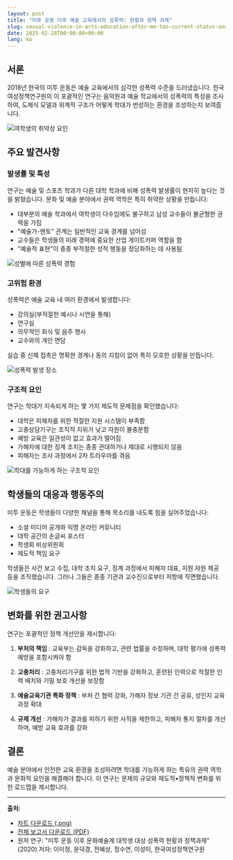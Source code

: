 ```yaml
---
layout: post
title: "미투 운동 이후 예술 교육에서의 성폭력: 현황과 정책 과제"
slug: sexual-violence-in-arts-education-after-me-too-current-status-and-policy-issues-ko
date: 2025-02-28T00:00:00+00:00
lang: ko
---
```


## 서론

2018년 한국의 미투 운동은 예술 교육에서의 심각한 성폭력 수준을 드러냈습니다. 한국여성정책연구원의 이 포괄적인 연구는 음악원과 예술 학교에서의 성폭력의 특성을 조사하여, 도제식 모델과 위계적 구조가 어떻게 학대가 번성하는 환경을 조성하는지 보여줍니다.

![여학생의 취약성 요인](https://i.ibb.co/qM2fbgQr/female-vulnerability.png)

## 주요 발견사항

### 발생률 및 특성

연구는 예술 및 스포츠 학과가 다른 대학 학과에 비해 성폭력 발생률이 현저히 높다는 것을 밝혔습니다. 문화 및 예술 분야에서 권력 역학은 특히 취약한 상황을 만듭니다:

  * 대부분의 예술 학과에서 여학생이 다수임에도 불구하고 남성 교수들이 불균형한 권력을 가짐
  * "예술가-멘토" 관계는 일반적인 교육 경계를 넘어섬
  * 교수들은 학생들의 미래 경력에 중요한 산업 게이트키퍼 역할을 함
  * "예술적 표현"이 종종 부적절한 성적 행동을 정당화하는 데 사용됨

![성별에 따른 성폭력 경험](https://i.ibb.co/9H7V6zdK/harassment-by-gender.png)

### 고위험 환경

성폭력은 예술 교육 내 여러 환경에서 발생합니다:

  * 강의실(부적절한 예시나 시연을 통해)
  * 연구실
  * 의무적인 회식 및 음주 행사
  * 교수와의 개인 면담



실습 중 신체 접촉은 명확한 경계나 동의 지침이 없어 특히 모호한 상황을 만듭니다.

![성폭력 발생 장소](https://i.ibb.co/ymJFkHhJ/harassment-locations.png)

### 구조적 요인

연구는 학대가 지속되게 하는 몇 가지 제도적 문제점을 확인했습니다:

  * 대학은 피해자를 위한 적절한 지원 시스템이 부족함
  * 고충상담기구는 조직적 지위가 낮고 자원이 불충분함
  * 예방 교육은 일관성이 없고 효과가 떨어짐
  * 가해자에 대한 징계 조치는 종종 관대하거나 제대로 시행되지 않음
  * 피해자는 조사 과정에서 2차 트라우마를 겪음

![학대를 가능하게 하는 구조적 요인](https://i.ibb.co/cP6FkdV/structural-factors.png)

## 학생들의 대응과 행동주의

미투 운동은 학생들이 다양한 채널을 통해 목소리를 내도록 힘을 실어주었습니다:

  * 소셜 미디어 공개와 익명 온라인 커뮤니티
  * 대학 공간의 손글씨 포스터
  * 학생회 비상위원회
  * 제도적 책임 요구



학생들은 사건 보고 수집, 대학 조치 요구, 징계 과정에서 피해자 대표, 지원 자원 제공 등을 조직했습니다. 그러나 그들은 종종 기관과 교수진으로부터 저항에 직면했습니다.

![학생들의 요구](https://i.ibb.co/V0gQvGW4/student-demands.png)

## 변화를 위한 권고사항

연구는 포괄적인 정책 개선안을 제시합니다:

  1. **부처의 책임** : 교육부는 감독을 강화하고, 관련 법률을 수정하며, 대학 평가에 성폭력 예방을 포함시켜야 함

  2. **고충처리** : 고충처리기구를 위한 법적 기반을 강화하고, 훈련된 인력으로 적절한 인력 배치와 기밀 보호 개선을 보장함

  3. **예술교육기관 특화 정책** : 부처 간 협력 강화, 가해자 정보 기관 간 공유, 성인지 교육과정 확대

  4. **규제 개선** : 가해자가 결과를 피하기 위한 사직을 제한하고, 피해자 통지 절차를 개선하며, 예방 교육 효과를 강화




## 결론

예술 분야에서 안전한 교육 환경을 조성하려면 학대를 가능하게 하는 특유의 권력 역학과 문화적 요인을 해결해야 합니다. 이 연구는 문제의 규모와 제도적•정책적 변화를 위한 로드맵을 제시합니다.

* * *

**출처:**

  * [차트 다운로드 (.png)](https://drive.proton.me/urls/JQ0FXSJJPC#JMkuipzUtH3B)
  * [전체 보고서 다운로드 (PDF)](https://drive.proton.me/urls/BAPF2DA400#4RGLR08iLFAJ)
  * 원저 연구: "미투 운동 이후 문화예술계 대학생 대상 성폭력 현황과 정책과제" (2020) 저자: 이미정, 윤덕경, 전혜상, 정수연, 이성미, 한국여성정책연구원




